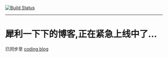 
[![Build Status](https://travis-ci.org/Hellowor1d/Hellowor1d.github.io.svg?branch=source)](https://travis-ci.org/Hellowor1d/Hellowor1d.github.io)

---
# 犀利一下下的博客,正在紧急上线中了...

已同步至 [coding blog](http://hellowor1d.coding.me)

